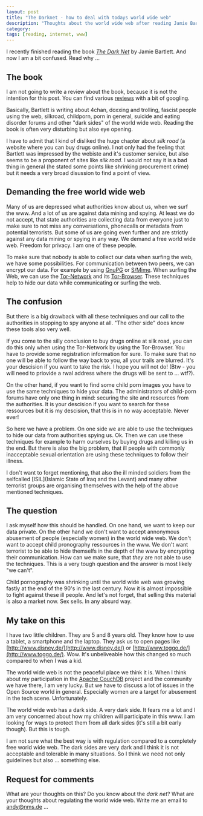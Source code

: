 ```yaml
---
layout: post
title: "The Darknet - how to deal with todays world wide web"
description: "Thoughts about the world wide web after reading Jamie Bartlett's book The Dark Net"
category: 
tags: [reading, internet, www]
---
```


I recently finished reading the book [_The Dark Net_](//www.amazon.de/dp/0434023175/ref=cm_sw_r_tw_dp_pIUivb03J4ERV) by Jamie Bartlett. And now I am a bit confused. Read why ...

<h2>The book</h2>

I am not going to write a review about the book, because it is not the intention for this post. You can find various [reviews](http://goo.gl/t2CJgX) with a bit of googling. 

Basically, Bartlett is writing about 4chan, doxxing and trolling, fascist people using the web, silkroad, childporn, porn in general, suicide and eating disorder forums and other "dark sides" of the world wide web. Reading the book is often very disturbing but also eye opening. 

I have to admit that I kind of disliked the huge chapter about _silk road_ (a website where you can buy drugs online). I not only had the feeling that Bartlett was impressed by the webiste and it's customer service, but also seems to be a proponent of sites like _silk road_. I would not say it is a bad thing in general (he stated some points like shrinking procurement crime) but it needs a very broad disussion to find a point of view.

<h2>Demanding the free world wide web</h2>

Many of us are depressed what authorities know about us, when we surf the www. And a lot of us are against data mining and spying. At least we do not accept, that state authorities are collecting data from everyone just to make sure to not miss any conversations, phonecalls or metadata from potential terrorists. But some of us are going even further and are strictly against any data mining or spying in any way. We demand a free world wide web. Freedom for privacy. I am one of these people.

To make sure that nobody is able to collect our data when surfing the web, we have some possibilities. For communication between two peers, we can encrypt our data. For example by using [GnuPG](https://www.gnupg.org/) or [S/Mime](https://en.wikipedia.org/wiki/S/MIME). When surfing the Web, we can use the [Tor-Network](https://www.torproject.org/about/overview.html.en) and its [Tor-Browser](https://www.torproject.org/projects/torbrowser.html.en). These techniques help to hide our data while communicating or surfing the web.

<h2>The confusion</h2>

But there is a big drawback with all these techniques and our call to the authorities in stopping to spy anyone at all. "The other side" does know these tools also very well.

If you come to the silly conclusion to buy drugs online at silk road, you can do this only when using the Tor-Network by using the Tor-Browser. You have to provide some registration information for sure. To make sure that no one will be able to follow the way back to you, all your trails are blurred. It's your descision if you want to take the risk. I hope you will not do! (Btw - you will need to priovide a rwal address where the drugs will be sent to ... wtf?).

On the other hand, if you want to find some child porn images you have to use the same techniques to hide your data. The administrators of child-porn forums have only one thing in mind: securing the site and resources from the authorities. It is your descision if you want to search for these ressources but it is my descision, that this is in no way acceptable. Never ever! 

So here we have a problem. On one side we are able to use the techniques to hide our data from authorities spying us. Ok. Then we can use these techniques for example to harm ourselves by buying drugs and killing us in the end. But there is also the big problem, that ill people with commonly inacceptable sexual orientation are using these techniques to follow their illness.

I don't want to forget mentioning, that also the ill minded soldiers from the selfcalled [ISIL](Islamic State of Iraq and the Levant) and many other terrorist groups are organising themselves with the help of the above mentioned techniques.

<h2>The question</h2>

I ask myself how this should be handled. On one hand, we want to keep our data private. On the other hand we don't want to accept annonymous abusement of people (especially women) in the world wide web. We don't want to accept child pronography ressources in the www. We don't want terrorist to be able to hide themselfs in the depth of the www by encrypting their communication. How can we make sure, that _they_ are not able to use the techniques. This is a very tough question and the answer is most likely "we can't".

Child pornography was shrinking until the world wide web was growing fastly at the end of the 90's in the last century. Now it is almost impossible to fight against these ill people. And let's not forget, that selling this material is also a market now. Sex sells. In any absurd way.

<h2>My take on this</h2>

I have two little children. They are 5 and 8 years old. They know how to use a tablet, a smartphone and the laptop. They ask us to open pages like [http://www.disney.de/](http://www.disney.de/) or [http://www.toggo.de/](http://www.toggo.de/). Wow. It's unbeliveable how this changed so much compared to when I was a kid.

The world wide web is not the peaceful place we think it is. When I think about my participation in the [Apache CouchDB](http://couchdb.apache.org) project and the community we have there, I am very lucky. But we have to discuss a lot of issues in the Open Source world in general. Especially women are a target for abusement in the tech scene. Unfortunately. 

The world wide web has a dark side. A very dark side. It fears me a lot and I am very concerned about how my children will participate in this www. I am looking for ways to protect them from all dark sides (it's still a bit early though). But this is tough. 

I am not sure what the best way is with regulation compared to a completely free world wide web. The dark sides are very dark and I think it is not acceptable and tolerable in many situations. So I think we need not only guidelines but also ... something else.

<h2>Request for comments</h2>

What are your thoughts on this? Do you know about the _dark net_? What are your thoughts about regulating the world wide web. Write me an email to andy@nms.de ...







